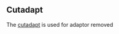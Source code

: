 ## Cutadapt 
The [cutadapt](https://cutadapt.readthedocs.io/en/stable/installation.html) is used for adaptor removed
